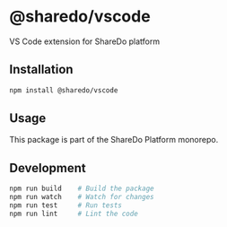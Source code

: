 # @sharedo/vscode

VS Code extension for ShareDo platform

## Installation

```bash
npm install @sharedo/vscode
```

## Usage

This package is part of the ShareDo Platform monorepo.

## Development

```bash
npm run build    # Build the package
npm run watch    # Watch for changes
npm run test     # Run tests
npm run lint     # Lint the code
```
